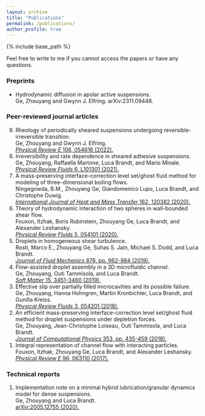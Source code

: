 ```yaml
---
layout: archive
title: "Publications"
permalink: /publications/
author_profile: true
---
```


<!-- {% if site.author.googlescholar %}
  You can also find my articles on <u><a href="{{author.googlescholar}}">my Google Scholar profile</a>.</u>
{% endif %} -->

{% include base_path %}

<!-- {% for post in site.publications reversed %}
  {% include archive-single.html %}
{% endfor %} -->

Feel free to write to me if you cannot access the papers or have any questions.

### Preprints

* Hydrodynamic diffusion in apolar active suspensions.<br>
Ge, Zhouyang and Gwynn J. Elfring.
arXiv:2311.09448.<br>


### Peer-reviewed journal articles

<ol reversed>

<li>
Rheology of periodically sheared suspensions undergoing reversible-irreversible transition.<br>
Ge, Zhouyang and Gwynn J. Elfring.<br>
<a href="https://link.aps.org/doi/10.1103/PhysRevE.106.054616"><i>Physical Review E</i> 106, 054616 (2022).</a>
</li>

<li>
Irreversibility and rate dependence in sheared adhesive suspensions.<br>
Ge, Zhouyang, Raffaella Martone, Luca Brandt, and Mario Minale.<br>
<a href="https://journals.aps.org/prfluids/abstract/10.1103/PhysRevFluids.6.L101301"><i>Physical Review Fluids</i> 6, L101301 (2021).</a>
</li>

<li>
A mass-preserving interface-correction level set/ghost fluid method for modeling of three-dimensional boiling flows.<br>
Ningegowda, B.M., Zhouyang Ge, Giandomenico Lupo, Luca Brandt, and Christophe Duwig.<br>
<a href="https://www.sciencedirect.com/science/article/abs/pii/S0017931020333184"><i>International Journal of Heat and Mass Transfer</i> 162, 120382 (2020).</a>
</li>

<li>
Theory of hydrodynamic interaction of two spheres in wall-bounded shear flow.<br>
Fouxon, Itzhak, Boris Rubinstein, Zhouyang Ge, Luca Brandt, and Alexander Leshansky.<br>
<a href="https://journals.aps.org/prfluids/abstract/10.1103/PhysRevFluids.5.054101"><i>Physical Review Fluids</i> 5, 054101 (2020).</a>
</li>

<li>
Droplets in homogeneous shear turbulence.<br>
Rosti, Marco E., Zhouyang Ge, Suhas S. Jain, Michael S. Dodd, and Luca Brandt.<br>
<a href="https://doi.org/10.1017/jfm.2019.581"><i>Journal of Fluid Mechanics</i> 876, pp. 962-984 (2019).</a>
</li>

<li>
Flow-assisted droplet assembly in a 3D microfluidic channel.<br>
Ge, Zhouyang, Outi Tammisola, and Luca Brandt.<br>
<a href="https://doi.org/10.1039/C8SM02479K"><i>Soft Matter</i> 15, 3451-3460 (2019).</a>
</li>

<li>
Effective slip over partially filled microcavities and its possible failure.<br>
Ge, Zhouyang, Hanna Holmgren, Martin Kronbichler, Luca Brandt, and Gunilla Kreiss.<br>
<a href="https://doi.org/10.1103/PhysRevFluids.3.054201"><i>Physical Review Fluids</i> 3, 054201 (2018).</a>
</li>

<li>
An efficient mass-preserving interface-correction level set/ghost fluid method for droplet suspensions under depletion forces.<br>
Ge, Zhouyang, Jean-Christophe Loiseau, Outi Tammisola, and Luca Brandt.<br>
<a href="https://doi.org/10.1016/j.jcp.2017.10.046"><i>Journal of Computational Physics</i> 353, pp. 435-459 (2018).</a>
</li>

<li>
Integral representation of channel flow with interacting particles.<br>
Fouxon, Itzhak, Zhouyang Ge, Luca Brandt, and Alexander Leshansky.<br>
<a href="https://doi.org/10.1103/PhysRevE.96.063110"><i>Physical Review E</i> 96, 063110 (2017).</a>
</li>

</ol>

### Technical reports

<ol reversed>

<li>
Implementation note on a minimal hybrid lubrication/granular dynamics model for dense suspensions.<br>
Ge, Zhouyang and Luca Brandt.<br>
<a href="https://doi.org/10.48550/arXiv.2005.12755">arXiv:2005.12755 (2020).</a>
</li>

</ol>
